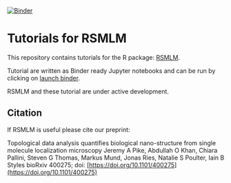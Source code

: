 
[![Binder](https://mybinder.org/badge.svg)](https://mybinder.org/v2/gh/JeremyPike/RSMLM-tutorials/23627c2?filepath=%2Ftree%2Fnotebooks
)

# Tutorials for RSMLM

This repository contains tutorials for the R package: [RSMLM](https://github.com/JeremyPike/RSMLM).

Tutorial are written as Binder ready Jupyter notebooks and can be run by clicking on [launch binder](https://mybinder.org/v2/gh/JeremyPike/RSMLM-tutorials/23627c2?filepath=%2Ftree%2Fnotebooks
). 

RSMLM and these tutorial are under active development.

## Citation

If RSMLM is useful please cite our preprint:

Topological data analysis quantifies biological nano-structure from single molecule localization microscopy
Jeremy A Pike, Abdullah O Khan, Chiara Pallini, Steven G Thomas, Markus Mund, Jonas Ries, Natalie S Poulter, Iain B Styles
bioRxiv 400275; doi: [https://doi.org/10.1101/400275](https://doi.org/10.1101/400275)
